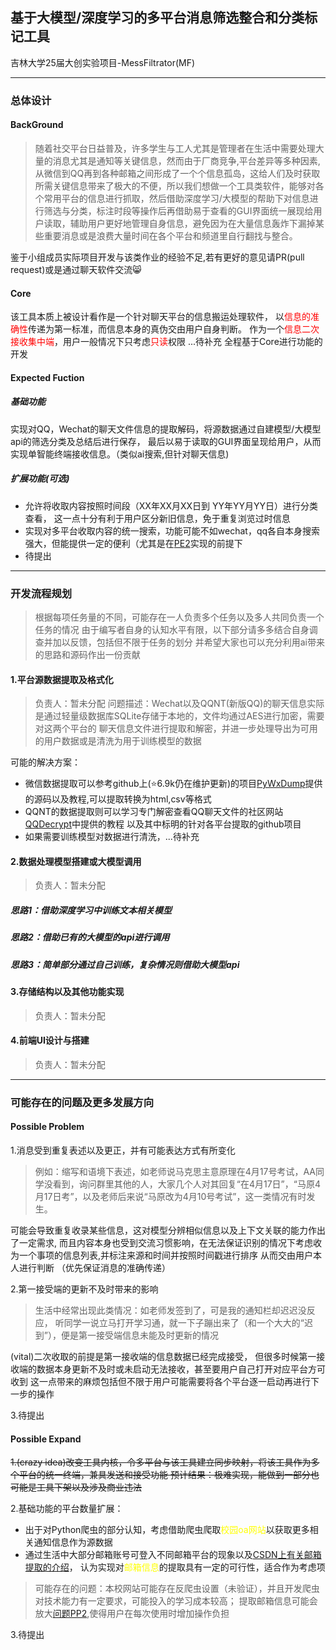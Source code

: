 ## 基于大模型/深度学习的多平台消息筛选整合和分类标记工具
吉林大学25届大创实验项目-MessFiltrator(MF)
***
### 总体设计
#### BackGround
>随着社交平台日益普及，许多学生与工人尤其是管理者在生活中需要处理大量的消息尤其是通知等关键信息，然而由于厂商竞争,平台差异等多种因素,从微信到QQ再到各种邮箱之间形成了一个个信息孤岛，这给人们及时获取所需关键信息带来了极大的不便，所以我们想做一个工具类软件，能够对各个常用平台的信息进行抓取，然后借助深度学习/大模型的帮助下对信息进行筛选与分类，标注时段等操作后再借助易于查看的GUI界面统一展现给用户读取，辅助用户更好地管理自身信息，避免因为在大量信息轰炸下漏掉某些重要消息或是浪费大量时间在各个平台和频道里自行翻找与整合。

鉴于小组成员实际项目开发与该类作业的经验不足,若有更好的意见请PR(pull request)或是通过聊天软件交流:smile_cat:
#### Core
该工具本质上被设计看作是一个针对聊天平台的信息搬运处理软件，
以<font color = red>信息的准确性</font>传递为第一标准，而信息本身的真伪交由用户自身判断。
作为一个<font color = red>信息二次接收集中端</font>，用户一般情况下只考虑<font color = red>只读</font>权限
...待补充
全程基于Core进行功能的开发

#### Expected Fuction
##### 基础功能
实现对QQ，Wechat的聊天文件信息的提取解码，将源数据通过自建模型/大模型api的筛选分类及总结后进行保存，
最后以易于读取的GUI界面呈现给用户，从而实现单智能终端接收信息。（类似ai搜索,但针对聊天信息)
##### 扩展功能(可选)
* 允许将收取内容按照时间段（XX年XX月XX日到 YY年YY月YY日）进行分类查看，
这一点十分有利于用户区分新旧信息，免于重复浏览过时信息
* 实现对多平台收取内容的统一搜索，功能可能不如wechat，qq各自本身搜索强大，但能提供一定的便利（尤其是在[PE2](#pe2)实现的前提下
* 待提出

***
### 开发流程规划
>根据每项任务量的不同，可能存在一人负责多个任务以及多人共同负责一个任务的情况
由于编写者自身的认知水平有限，以下部分请多多结合自身调查并加以反馈，包括但不限于任务的划分
并希望大家也可以充分利用ai带来的思路和源码作出一份贡献
#### 1.平台源数据提取及格式化
>负责人：暂未分配
问题描述：Wechat以及QQNT(新版QQ)的聊天信息实际是通过轻量级数据库SQLite存储于本地的，文件均通过AES进行加密，需要对这两个平台的
聊天信息文件进行提取和解密，并进一步处理导出为可用的用户数据或是清洗为用于训练模型的数据

可能的解决方案：
* 微信数据提取可以参考github上(:star:6.9k仍在维护更新)的项目[PyWxDump](https://github.com/xaoyaoo/PyWxDump)提供的源码以及教程,可以提取转换为html,csv等格式
* QQNT的数据提取则可以学习专门解密查看QQ聊天文件的社区网站[QQDecrypt](https://qq.sbcnm.top/)中提供的教程
以及其中标明的针对各平台提取的github项目
* 如果需要训练模型对数据进行清洗，...待补充

#### 2.数据处理模型搭建或大模型调用
>负责人：暂未分配
##### 思路1：借助深度学习中训练文本相关模型
##### 思路2：借助已有的大模型的api进行调用
##### 思路3：简单部分通过自己训练，复杂情况则借助大模型api

#### 3.存储结构以及其他功能实现
>负责人：暂未分配

#### 4.前端UI设计与搭建
>负责人：暂未分配





***
### 可能存在的问题及更多发展方向

#### Possible Problem

1.消息受到重复表述以及更正，并有可能表达方式有所变化
>例如：缩写和语境下表述，如老师说马克思主意原理在4月17号考试，AA同学没看到，询问群里其他的人，大家几个人对其回复“在4月17日”，“马原4月17日考”，以及老师后来说“马原改为4月10号考试”，这一类情况有时发生。

可能会导致重复收录某些信息，这对模型分辨相似信息以及上下文关联的能力作出了一定需求,
    而且内容本身也受到交流习惯影响，在无法保证识别的情况下考虑收为一个事项的信息列表,并标注来源和时间并按照时间戳进行排序
    从而交由用户本人进行判断 （优先保证消息的准确传递）

2.<a id = "p2"></a>第一接受端的更新不及时带来的影响
>生活中经常出现此类情况：如老师发签到了，可是我的通知栏却迟迟没反应，
听同学一说立马打开学习通，就一下子蹦出来了（和一个大大的“迟到”），便是第一接受端信息未能及时更新的情况

(vital)二次收取的前提是第一接收端的信息数据已经完成接受，
    但很多时候第一接收端的数据本身更新不及时或未启动无法接收，甚至要用户自己打开对应平台方可收到
    这一点带来的麻烦包括但不限于用户可能需要将各个平台逐一启动再进行下一步的操作

3.待提出

#### Possible Expand
~~1.(crazy idea)改变工具内核，令多平台与该工具建立同步映射，将该工具作为多个平台的统一终端，兼具发送和接受功能
    预计结果：极难实现，能做到一部分也可能是工具下架以及涉及商业违法~~<br>

2.基础功能的平台数量扩展：<a id="pe2"></a>
* 出于对Python爬虫的部分认知，考虑借助爬虫爬取<font color = yellow>校园oa网站</font>以获取更多相关通知信息作为源数据
* 通过生活中大部分邮箱账号可登入不同邮箱平台的现象以及[CSDN上有关邮箱提取的介绍](https://blog.csdn.net/weixin_35757704/article/details/132623569)，
认为实现对<font color = yellow>邮箱信息</font>的提取具有一定的可行性，适合作为考虑项
    
> 可能存在的问题：本校网站可能存在反爬虫设置（未验证），并且开发爬虫对技术能力有一定要求，可能投入的学习成本较高；
        提取邮箱信息可能会放大[问题PP2](#p2),使得用户在每次使用时增加操作负担

3.待提出
